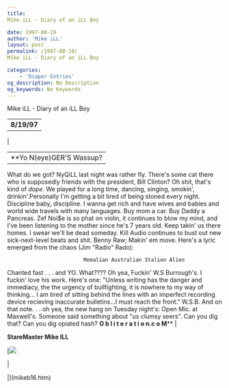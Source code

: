 ```yaml
---
title: 
Mike iLL - Diary of an iLL Boy

date: 1997-08-19
author: 'Mike iLL'
layout: post
permalink: /1997-08-19/
Mike iLL - Diary of an iLL Boy

categories:
    - 'Diaper Entries'
og_description: No Description
og_keywords: No Keywords
---
```

<style>
body {
  background-color: ;
  color: ;
}
a {
  color: ;
}
a:active {
  color: ;
}
a:visited {
  color: ;
}
</style>



Mike iLL - Diary of an iLL Boy








|  |
| --- |
|  **8/19/97**
 |

  
  



|  |
| --- |
| **Yo N(eye)GER'S Wassup?
What do we got? NyQiLL last night was rather fly. There's some cat there who is supposedly friends with the president,
Bill Clinton? Oh shit, that's kind of *dope*. We played for a long time, dancing, singing, smokin', drinkin'.Personally I'm getting a bit tired of being stoned every night.
Discipline baby, discipline. I wanna get rich and have wives and babies and world wide travels with many languages. Buy mom a car. Buy Daddy a Pancreas.
Zef Noi$e is so phat on violin, it continues to blow my mind, and I've been listening to the mother since he's 7 years old.
Keep takin' us there homes. I swear we'll be dead someday.
Kill Audio continues to bust out new sick-next-level beats and shit.
 Benny Raw; Makin' em move.
 Here's a lyric emerged from the chaos (Jim "Radio" Rado):

```
                         Momalian Australian Stalion Alien
```

 Chanted fast . . . and YO. What???? 
 Oh yea, Fuckin' W.S Burrough's.
 I fuckin' love his work. Here's one:
"Unless writing has the danger and immediacy, the the urgency of bullfighting, 
it is nowhere to my way of thinking... I am tired of sitting behind the lines with an imperfect recording device recieving
inaccurate bulletins...I must reach the front."
 W.S.B.
 And on that note. . . oh yea, the new hang on Tuesday night's: Open Mic.
at Maxwell's. Someone said something about "us clumsy seers". Can you dig that?
Can you dig opiated hash?
 **O b l i t e r a t i o n.c o M****  |


  
  

 **StareMaster Mike ILL**

  

[![](for.gif)

| 

 |](mikeb16.htm)





